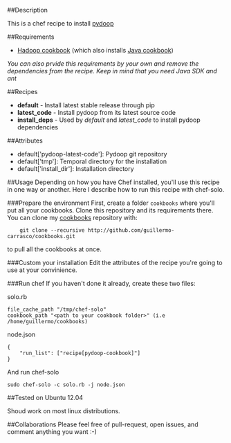 ##Description

This is a chef recipe to install [pydoop](http://pydoop.sourceforge.net/docs/)

##Requirements

* [Hadoop cookbook](http://github.com/guillermo-carrasco/hadoop) (which also installs
[Java cookbook](https://github.com/opscode-cookbooks/java))

_You can also prvide this requirements by your own and remove the dependencies
from the recipe. Keep in mind that you need Java SDK and ant_

##Recipes
* **default** - Install latest stable release through pip
* **latest_code** - Install pydoop from its latest source code
* **install_deps** - Used by _default_ and _latest_code_ to install pydoop dependencies

##Attributes
* default['pydoop-latest-code']: Pydoop git repository
* default['tmp']: Temporal directory for the installation
* default['install\_dir']: Installation directory

##Usage
Depending on how you have Chef installed, you'll use this recipe in one way or another. Here I describe
how to run this recipe with chef-solo.

###Prepare the environment
First, create a folder ```cookbooks``` where you'll put all your cookbooks. Clone this repository and its
requirements there. You can clone my [cookbooks](http://github.com/guillermo-carrasco/cookbooks.git) repository
with:

		git clone --recursive http://github.com/guillermo-carrasco/cookbooks.git

to pull all the cookbooks at once.

###Custom your installation
Edit the attributes of the recipe you're going to use at your convinience.

###Run chef
If you haven't done it already, create these two files:

solo.rb
```
file_cache_path "/tmp/chef-solo"
cookbook_path "<path to your cookbook folder>" (i.e /home/guillermo/cookbooks)
```
node.json
```
{
    "run_list": ["recipe[pydoop-cookbook]"]
}
```

And run chef-solo
```
sudo chef-solo -c solo.rb -j node.json
```

##Tested on
Ubuntu 12.04

Shoud work on most linux distributions.

##Collaborations
Please feel free of pull-request, open issues, and comment anything you want :-)
